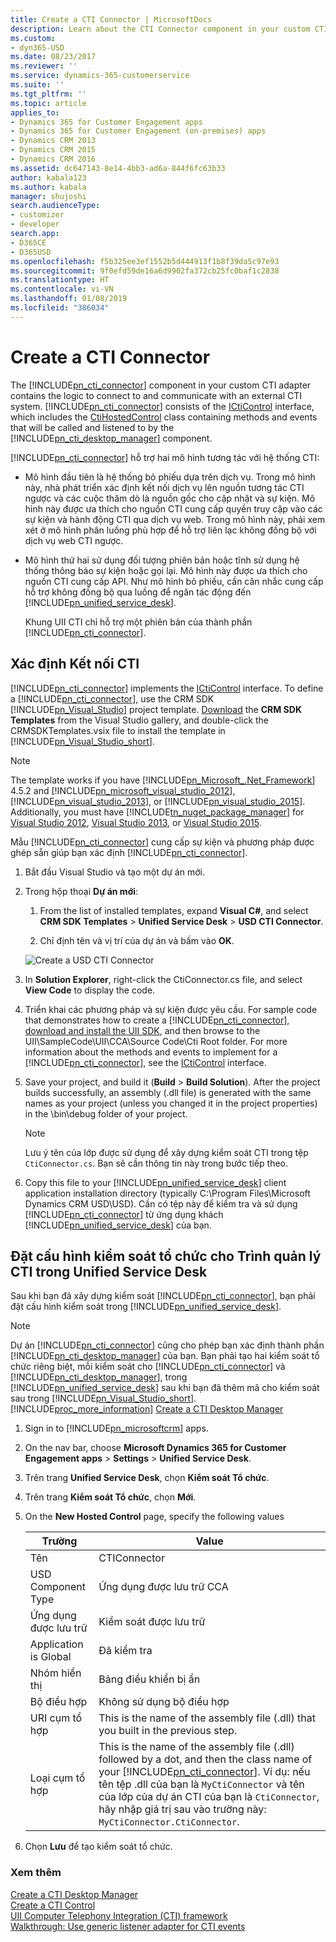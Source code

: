 ```yaml
---
title: Create a CTI Connector | MicrosoftDocs
description: Learn about the CTI Connector component in your custom CTI adapter contains the logic to connect to and communicate with an external CTI system. CTI Connector consists of the ICtiControl interface, which includes the CtiHostedControl class containing methods and events that will be called and listened to by the CTI Desktop Manager component.
ms.custom:
- dyn365-USD
ms.date: 08/23/2017
ms.reviewer: ''
ms.service: dynamics-365-customerservice
ms.suite: ''
ms.tgt_pltfrm: ''
ms.topic: article
applies_to:
- Dynamics 365 for Customer Engagement apps
- Dynamics 365 for Customer Engagement (on-premises) apps
- Dynamics CRM 2013
- Dynamics CRM 2015
- Dynamics CRM 2016
ms.assetid: dc647143-8e14-4bb3-ad6a-844f6fc63b33
author: kabala123
ms.author: kabala
manager: shujoshi
search.audienceType:
- customizer
- developer
search.app:
- D365CE
- D365USD
ms.openlocfilehash: f5b325ee3ef1552b5d444913f1b8f39da5c97e93
ms.sourcegitcommit: 9f0efd59de16a6d9902fa372cb25fc0baf1c2838
ms.translationtype: HT
ms.contentlocale: vi-VN
ms.lasthandoff: 01/08/2019
ms.locfileid: "386034"
---
```

# <a name="create-a-cti-connector"></a>Create a CTI Connector
The [!INCLUDE[pn_cti_connector](../includes/pn-cti-connector.md)] component in your custom CTI adapter contains the logic to connect to and communicate with an external CTI system. [!INCLUDE[pn_cti_connector](../includes/pn-cti-connector.md)] consists of the [ICtiControl](https://docs.microsoft.com/dotnet/api/microsoft.uii.desktop.cti.core.icticontrol) interface, which includes the [CtiHostedControl](https://docs.microsoft.com/dotnet/api/microsoft.uii.desktop.cti.controls.ctihostedcontrol) class containing methods and events that will be called and listened to by the [!INCLUDE[pn_cti_desktop_manager](../includes/pn-cti-desktop-manager.md)] component.  

 [!INCLUDE[pn_cti_connector](../includes/pn-cti-connector.md)] hỗ trợ hai mô hình tương tác với hệ thống CTI:  

- Mô hình đầu tiên là hệ thống bỏ phiếu dựa trên dịch vụ. Trong mô hình này, nhà phát triển xác định kết nối dịch vụ lên nguồn tương tác CTI ngược và các cuộc thăm dò là nguồn gốc cho cập nhật và sự kiện. Mô hình này được ưa thích cho nguồn CTI cung cấp quyền truy cập vào các sự kiện và hành động CTI qua dịch vụ web. Trong mô hình này, phải xem xét ở mô hình phân luồng phù hợp để hỗ trợ liên lạc không đồng bộ với dịch vụ web CTI ngược.  

- Mô hình thứ hai sử dụng đối tượng phiên bản hoặc tĩnh sử dụng hệ thống thông báo sự kiện hoặc gọi lại. Mô hình này được ưa thích cho nguồn CTI cung cấp API. Như mô hình bỏ phiếu, cần cân nhắc cung cấp hỗ trợ không đồng bộ qua luồng để ngăn tác động đến [!INCLUDE[pn_unified_service_desk](../includes/pn-unified-service-desk.md)].  

  Khung UII CTI chỉ hỗ trợ một phiên bản của thành phần [!INCLUDE[pn_cti_connector](../includes/pn-cti-connector.md)].  

<a name="Define"></a>   
## <a name="define-a-cti-connector"></a>Xác định Kết nối CTI  
 [!INCLUDE[pn_cti_connector](../includes/pn-cti-connector.md)] implements the [ICtiControl](https://docs.microsoft.com/dotnet/api/microsoft.uii.desktop.cti.core.icticontrol) interface. To define a [!INCLUDE[pn_cti_connector](../includes/pn-cti-connector.md)], use the CRM SDK [!INCLUDE[pn_Visual_Studio](../includes/pn-visual-studio.md)] project template. [Download](http://go.microsoft.com/fwlink/p/?LinkId=400925) the **CRM SDK Templates** from the Visual Studio gallery, and double-click the CRMSDKTemplates.vsix file to install the template in [!INCLUDE[pn_Visual_Studio_short](../includes/pn-visual-studio-short.md)]. 

> [!NOTE]
>  The template works if you have [!INCLUDE[pn_Microsoft_.Net_Framework](../includes/pn-microsoft-net-framework.md)] 4.5.2 and [!INCLUDE[pn_microsoft_visual_studio_2012](../includes/pn-microsoft-visual-studio-2012.md)], [!INCLUDE[pn_visual_studio_2013](../includes/pn-visual-studio-2013.md)], or [!INCLUDE[pn_visual_studio_2015](../includes/pn-visual-studio-2015.md)]. Additionally, you must have [!INCLUDE[tn_nuget_package_manager](../includes/tn-nuget-package-manager.md)] for [Visual Studio 2012](http://visualstudiogallery.msdn.microsoft.com/27077b70-9dad-4c64-adcf-c7cf6bc9970c), [Visual Studio 2013](http://visualstudiogallery.msdn.microsoft.com/4ec1526c-4a8c-4a84-b702-b21a8f5293ca), or [Visual Studio 2015](https://visualstudiogallery.msdn.microsoft.com/5d345edc-2e2d-4a9c-b73b-d53956dc458d).  

 Mẫu [!INCLUDE[pn_cti_connector](../includes/pn-cti-connector.md)] cung cấp sự kiện và phương pháp được ghép sẵn giúp bạn xác định [!INCLUDE[pn_cti_connector](../includes/pn-cti-connector.md)].  

<a name="Step1"></a>   
1. Bắt đầu Visual Studio và tạo một dự án mới.  

2. Trong hộp thoại **Dự án mới**:  

   1.  From the list of installed templates, expand **Visual C#**, and select **CRM SDK Templates** > **Unified Service Desk** > **USD CTI Connector**.  

   2.  Chỉ định tên và vị trí của dự án và bấm vào **OK**.  

   ![Create a USD CTI Connector](../unified-service-desk/media/usd-cti-connector.png "Create a USD CTI Connector")  

3. In **Solution Explorer**, right-click the CtiConnector.cs file, and select **View Code** to display the code.  

4. Triển khai các phương pháp và sự kiện được yêu cầu. For sample code that demonstrates how to create a [!INCLUDE[pn_cti_connector](../includes/pn-cti-connector.md)], [download and install the UII SDK](http://go.microsoft.com/fwlink/p/?LinkId=395257), and then browse to the UII\SampleCode\UII\CCA\Source Code\Cti Root folder. For more information about the methods and events to implement for a [!INCLUDE[pn_cti_connector](../includes/pn-cti-connector.md)], see the [ICtiControl](https://docs.microsoft.com/dotnet/api/microsoft.uii.desktop.cti.core.icticontrol) interface.  

5. Save your project, and build it (**Build** > **Build Solution**). After the project builds successfully, an assembly (.dll file) is generated with the same names as your project (unless you changed it in the project properties) in the \bin\debug folder of your project.  

   > [!NOTE]
   >  Lưu ý tên của lớp được sử dụng để xây dựng kiểm soát CTI trong tệp `CtiConnector.cs`. Bạn sẽ cần thông tin này trong bước tiếp theo.  

6. Copy this file to your [!INCLUDE[pn_unified_service_desk](../includes/pn-unified-service-desk.md)] client application installation directory (typically C:\Program Files\Microsoft Dynamics CRM USD\USD). Cần có tệp này để kiểm tra và sử dụng [!INCLUDE[pn_cti_connector](../includes/pn-cti-connector.md)] từ ứng dụng khách [!INCLUDE[pn_unified_service_desk](../includes/pn-unified-service-desk.md)] của bạn.  

<a name="Configure"></a>   
## <a name="configure-a-hosted-control-for-cti-connector-in-unified-service-desk"></a>Đặt cấu hình kiểm soát tổ chức cho Trình quản lý CTI trong Unified Service Desk  
 Sau khi bạn đã xây dựng kiểm soát [!INCLUDE[pn_cti_connector](../includes/pn-cti-connector.md)], bạn phải đặt cấu hình kiểm soát trong [!INCLUDE[pn_unified_service_desk](../includes/pn-unified-service-desk.md)].  

> [!NOTE]
>  Dự án [!INCLUDE[pn_cti_connector](../includes/pn-cti-connector.md)] cũng cho phép bạn xác định thành phần [!INCLUDE[pn_cti_desktop_manager](../includes/pn-cti-desktop-manager.md)] của bạn. Bạn phải tạo hai kiểm soát tổ chức riêng biệt, mỗi kiểm soát cho [!INCLUDE[pn_cti_connector](../includes/pn-cti-connector.md)] và [!INCLUDE[pn_cti_desktop_manager](../includes/pn-cti-desktop-manager.md)], trong [!INCLUDE[pn_unified_service_desk](../includes/pn-unified-service-desk.md)] sau khi bạn đã thêm mã cho kiểm soát sau trong [!INCLUDE[pn_Visual_Studio_short](../includes/pn-visual-studio-short.md)]. [!INCLUDE[proc_more_information](../includes/proc-more-information.md)] [Create a CTI Desktop Manager](../unified-service-desk/create-cti-desktop-manager.md)  

1. Sign in to [!INCLUDE[pn_microsoftcrm](../includes/pn-microsoftcrm.md)] apps.  

2. On the nav bar, choose **Microsoft Dynamics 365 for Customer Engagement apps** > **Settings** > **Unified Service Desk**.  

3. Trên trang **Unified Service Desk**, chọn **Kiểm soát Tổ chức**.  

4. Trên trang **Kiểm soát Tổ chức**, chọn **Mới**.  

5. On the **New Hosted Control** page, specify the following values  


   |         Trường         |                                                                                                                                                                              Value                                                                                                                                                                               |
   |-----------------------|------------------------------------------------------------------------------------------------------------------------------------------------------------------------------------------------------------------------------------------------------------------------------------------------------------------------------------------------------------------|
   |         Tên          |                                                                                                                                                                           CTIConnector                                                                                                                                                                           |
   |  USD Component Type   |                                                                                                                                                                      Ứng dụng được lưu trữ CCA                                                                                                                                                                      |
   |  Ứng dụng được lưu trữ   |                                                                                                                                                                          Kiểm soát được lưu trữ                                                                                                                                                                          |
   | Application is Global |                                                                                                                                                                             Đã kiểm tra                                                                                                                                                                              |
   |     Nhóm hiển thị     |                                                                                                                                                                           Bảng điều khiển bị ẩn                                                                                                                                                                            |
   |        Bộ điều hợp        |                                                                                                                                                                          Không sử dụng bộ điều hợp                                                                                                                                                                          |
   |     URI cụm tổ hợp      |                                                                                                                                        This is the name of the assembly file (.dll) that you built in the previous step.                                                                                                                                         |
   |     Loại cụm tổ hợp     | This is the name of the assembly file (.dll) followed by a dot, and then the class name of your [!INCLUDE[pn_cti_connector](../includes/pn-cti-connector.md)]. Ví dụ: nếu tên tệp .dll của bạn là `MyCtiConnector` và tên của lớp của dự án CTI của bạn là `CtiConnector`, hãy nhập giá trị sau vào trường này:  `MyCtiConnector.CtiConnector`. |


6. Chọn **Lưu** để tạo kiểm soát tổ chức.  

### <a name="see-also"></a>Xem thêm  
 [Create a CTI Desktop Manager](../unified-service-desk/create-cti-desktop-manager.md)   
 [Create a CTI Control](../unified-service-desk/create-cti-control.md)   
 [UII Computer Telephony Integration (CTI) framework](../unified-service-desk/uii-computer-telephony-integration-cti-framework.md)   
 [Walkthrough: Use generic listener adapter for CTI events](../unified-service-desk/walkthrough-use-the-generic-listener-adapter-for-cti-event-routing.md)
